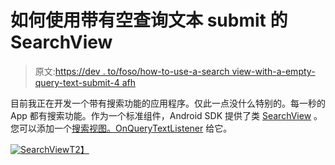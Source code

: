 # 如何使用带有空查询文本 submit 的 SearchView

> 原文:[https://dev . to/foso/how-to-use-a-search view-with-a-empty-query-text-submit-4 afh](https://dev.to/foso/how-to-use-a-searchview-with-an-empty-query-text-submit-4afh)

目前我正在开发一个带有搜索功能的应用程序。仅此一点没什么特别的。每一秒的 App 都有搜索功能。作为一个标准组件，Android SDK 提供了类 [SearchView](https://developer.android.com/reference/android/widget/SearchView.html) 。您可以添加一个[搜索视图。OnQueryTextListener](https://developer.android.com/reference/android/widget/SearchView.OnQueryTextListener.html) 给它。

[![SearchView](../Images/8450f5e0f7266e0d066052ef1e203d56.png)T2】](https://res.cloudinary.com/practicaldev/image/fetch/s--lqwoNPtS--/c_limit%2Cf_auto%2Cfl_progressive%2Cq_auto%2Cw_880/https://cdn-images-1.medium.com/max/1067/1%2AIljK3KTqvAyChLe6MsX9Zg.jpeg)